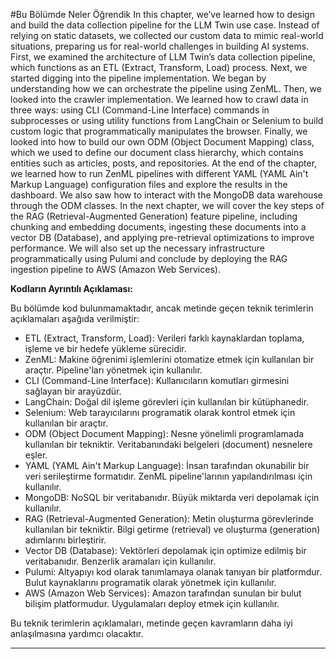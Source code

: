 #Bu Bölümde Neler Öğrendik
In this chapter, we’ve learned how to design and build the data collection pipeline for the LLM Twin use case. Instead of relying on static datasets, we collected our custom data to mimic real-world situations, preparing us for real-world challenges in building AI systems. First, we examined the architecture of LLM Twin’s data collection pipeline, which functions as an ETL (Extract, Transform, Load) process. Next, we started digging into the pipeline implementation. We began by understanding how we can orchestrate the pipeline using ZenML. Then, we looked into the crawler implementation. We learned how to crawl data in three ways: using CLI (Command-Line Interface) commands in subprocesses or using utility functions from LangChain or Selenium to build custom logic that programmatically manipulates the browser. Finally, we looked into how to build our own ODM (Object Document Mapping) class, which we used to define our document class hierarchy, which contains entities such as articles, posts, and repositories. At the end of the chapter, we learned how to run ZenML pipelines with different YAML (YAML Ain't Markup Language) configuration files and explore the results in the dashboard. We also saw how to interact with the MongoDB data warehouse through the ODM classes. In the next chapter, we will cover the key steps of the RAG (Retrieval-Augmented Generation) feature pipeline, including chunking and embedding documents, ingesting these documents into a vector DB (Database), and applying pre-retrieval optimizations to improve performance. We will also set up the necessary infrastructure programmatically using Pulumi and conclude by deploying the RAG ingestion pipeline to AWS (Amazon Web Services).

**Kodların Ayrıntılı Açıklaması:**

Bu bölümde kod bulunmamaktadır, ancak metinde geçen teknik terimlerin açıklamaları aşağıda verilmiştir:

*   ETL (Extract, Transform, Load): Verileri farklı kaynaklardan toplama, işleme ve bir hedefe yükleme sürecidir.
*   ZenML: Makine öğrenimi işlemlerini otomatize etmek için kullanılan bir araçtır. Pipeline'ları yönetmek için kullanılır.
*   CLI (Command-Line Interface): Kullanıcıların komutları girmesini sağlayan bir arayüzdür.
*   LangChain: Doğal dil işleme görevleri için kullanılan bir kütüphanedir.
*   Selenium: Web tarayıcılarını programatik olarak kontrol etmek için kullanılan bir araçtır.
*   ODM (Object Document Mapping): Nesne yönelimli programlamada kullanılan bir tekniktir. Veritabanındaki belgeleri (document) nesnelere eşler.
*   YAML (YAML Ain't Markup Language): İnsan tarafından okunabilir bir veri serileştirme formatıdır. ZenML pipeline'larının yapılandırılması için kullanılır.
*   MongoDB: NoSQL bir veritabanıdır. Büyük miktarda veri depolamak için kullanılır.
*   RAG (Retrieval-Augmented Generation): Metin oluşturma görevlerinde kullanılan bir tekniktir. Bilgi getirme (retrieval) ve oluşturma (generation) adımlarını birleştirir.
*   Vector DB (Database): Vektörleri depolamak için optimize edilmiş bir veritabanıdır. Benzerlik aramaları için kullanılır.
*   Pulumi: Altyapıyı kod olarak tanımlamaya olanak tanıyan bir platformdur. Bulut kaynaklarını programatik olarak yönetmek için kullanılır.
*   AWS (Amazon Web Services): Amazon tarafından sunulan bir bulut bilişim platformudur. Uygulamaları deploy etmek için kullanılır.

Bu teknik terimlerin açıklamaları, metinde geçen kavramların daha iyi anlaşılmasına yardımcı olacaktır.

---

